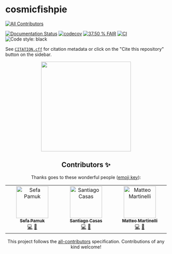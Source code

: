 # cosmicfishpie
<!-- ALL-CONTRIBUTORS-BADGE:START - Do not remove or modify this section -->
[![All Contributors](https://img.shields.io/badge/all_contributors-3-orange.svg?style=flat-square)](#contributors-)
<!-- ALL-CONTRIBUTORS-BADGE:END -->

[![Documentation Status](https://readthedocs.org/projects/cosmicfishpie/badge/?version=latest)](https://cosmicfishpie.readthedocs.io/en/latest/?badge=latest)
[![codecov](https://codecov.io/github/santiagocasas/cosmicfishpie/graph/badge.svg?token=BXTVDPXPUO)](https://codecov.io/github/santiagocasas/cosmicfishpie)
[![37.50 % FAIR](https://img.shields.io/badge/FAIR_assessment-37.50_%25-red)](https://fair-checker.france-bioinformatique.fr/assessment/68da9e3cc49e421b3e2cf501)
[![CI](https://github.com/santiagocasas/cosmicfishpie/actions/workflows/ci.yml/badge.svg?branch=main)](https://github.com/santiagocasas/cosmicfishpie/actions/workflows/ci.yml)
![Code style: black](https://img.shields.io/badge/code%20style-black-000000.svg)

See [`CITATION.cff`](CITATION.cff) for citation metadata or click on the "Cite this repository" button on the sidebar.

<div align="center">
  <img src="https://github.com/santiagocasas/cosmicfishpie/assets/6987716/1816b3b7-0920-4a2c-aafd-9c4ba1dc3e2b" width="280">



## Contributors ✨

Thanks goes to these wonderful people ([emoji key](https://allcontributors.org/docs/en/emoji-key)):

<!-- ALL-CONTRIBUTORS-LIST:START - Do not remove or modify this section -->
<!-- prettier-ignore-start -->
<!-- markdownlint-disable -->
<table>
  <tbody>
    <tr>
      <td align="center" valign="top" width="14.28%"><a href="https://github.com/Sefa76"><img src="https://avatars.githubusercontent.com/u/19888927?v=4?s=100" width="100px;" alt="Sefa Pamuk"/><br /><sub><b>Sefa Pamuk</b></sub></a><br /><a href="https://github.com/santiagocasas/cosmicfishpie/commits?author=Sefa76" title="Code">💻</a> <a href="#design-Sefa76" title="Design">🎨</a></td>
      <td align="center" valign="top" width="14.28%"><a href="http://www.santicasas.xyz"><img src="https://avatars.githubusercontent.com/u/6987716?v=4?s=100" width="100px;" alt="Santiago Casas"/><br /><sub><b>Santiago Casas</b></sub></a><br /><a href="https://github.com/santiagocasas/cosmicfishpie/commits?author=santiagocasas" title="Code">💻</a> <a href="#design-santiagocasas" title="Design">🎨</a></td>
      <td align="center" valign="top" width="14.28%"><a href="https://github.com/matmartinelli"><img src="https://avatars.githubusercontent.com/u/17426508?v=4?s=100" width="100px;" alt="Matteo Martinelli"/><br /><sub><b>Matteo Martinelli</b></sub></a><br /><a href="https://github.com/santiagocasas/cosmicfishpie/commits?author=matmartinelli" title="Code">💻</a> <a href="#design-matmartinelli" title="Design">🎨</a></td>
    </tr>
  </tbody>
</table>

<!-- markdownlint-restore -->
<!-- prettier-ignore-end -->

<!-- ALL-CONTRIBUTORS-LIST:END -->

This project follows the [all-contributors](https://github.com/all-contributors/all-contributors) specification. Contributions of any kind welcome!
